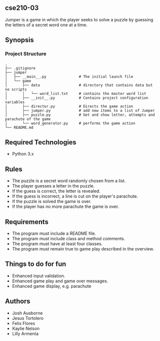 ## cse210-03

Jumper is a game in which the player seeks to solve a puzzle by guessing the letters of a secret word one at a time.

## Synopsis

### Project Structure

    .
    ├── .gitignore
    ├── jumper
    │   ├── __main__.py               # The initial launch file
    │   └── game
    │       ├── data                  # directory that contains data but no scripts
    │       │   └── word_list.txt     # contains the master word list
    │       ├── __init__.py           # Contains project configuration variables
    │       ├── director.py           # Directs the game action
    │       ├── jumper.py             # add new items to a list of Jumper
    │       ├── puzzle.py             # Get and show letter, attempts and parachute of the game
    │       └── word_generator.py     # performs the game action
    └── README.md

## Required Technologies

- Python 3.x

## Rules

- The puzzle is a secret word randomly chosen from a list.
- The player guesses a letter in the puzzle.
- If the guess is correct, the letter is revealed.
- If the guess is incorrect, a line is cut on the player's parachute.
- If the puzzle is solved the game is over.
- If the player has no more parachute the game is over.

## Requirements

- The program must include a README file.
- The program must include class and method comments.
- The program must have at least four classes.
- The program must remain true to game play described in the overview.

## Things to do for fun

- Enhanced input validation.
- Enhanced game play and game over messages.
- Enhanced game display, e.g. parachute

## Authors

- Josh Ausborne
- Jesus Tortolero
- Felix Flores
- Kaylie Nelson
- Lilly Armenta
